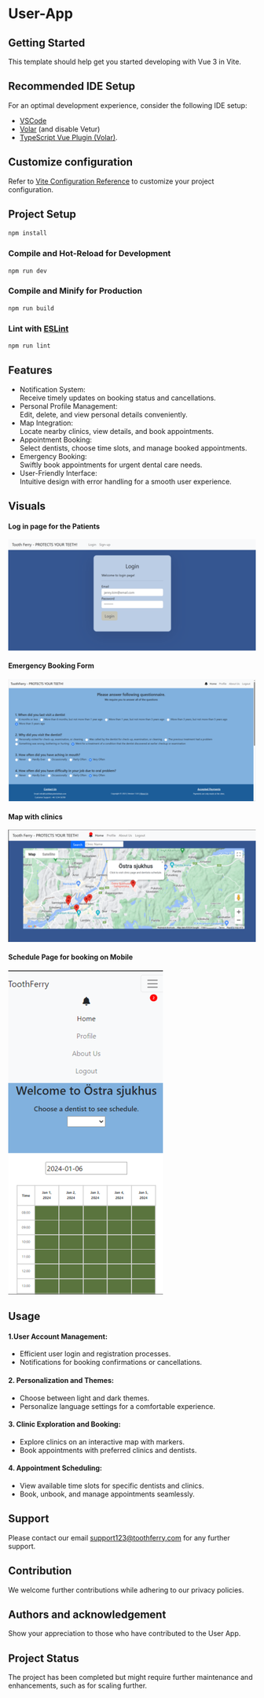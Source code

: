 # User-App

## Getting Started

This template should help get you started developing with Vue 3 in Vite.

## Recommended IDE Setup
For an optimal development experience, consider the following IDE setup:

- [VSCode](https://code.visualstudio.com/) 
- [Volar](https://marketplace.visualstudio.com/items?itemName=Vue.volar) (and disable Vetur) 
- [TypeScript Vue Plugin (Volar)](https://marketplace.visualstudio.com/items?itemName=Vue.vscode-typescript-vue-plugin).

## Customize configuration

Refer to [Vite Configuration Reference](https://vitejs.dev/config/) to customize your project configuration.

## Project Setup

```sh
npm install
```

### Compile and Hot-Reload for Development

```sh
npm run dev
```

### Compile and Minify for Production

```sh
npm run build
```

### Lint with [ESLint](https://eslint.org/)

```sh
npm run lint
```
## Features
- Notification System: <br>Receive timely updates on booking status and cancellations.
- Personal Profile Management: <br> Edit, delete, and view personal details conveniently.
- Map Integration:  <br> Locate nearby clinics, view details, and book appointments.
- Appointment Booking:<br>Select dentists, choose time slots, and manage booked appointments.
- Emergency Booking:<br> Swiftly book appointments for urgent dental care needs.
- User-Friendly Interface:<br> Intuitive design with error handling for a smooth user experience.

## Visuals
#### Log in page for the Patients
![Log in page](image.png)

#### Emergency Booking Form
![Emergency booking Form](image-1.png)

#### Map with clinics
![Map with clinics](image-4.png)

#### Schedule Page for booking on Mobile
![Schedule page for booking on mobile](image-3.png)



## Usage
#### 1.User Account Management:

- Efficient user login and registration processes.
- Notifications for booking confirmations or cancellations.

#### 2. Personalization and Themes:

- Choose between light and dark themes.
- Personalize language settings for a comfortable experience.

#### 3. Clinic Exploration and Booking:

- Explore clinics on an interactive map with markers.
- Book appointments with preferred clinics and dentists.

#### 4. Appointment Scheduling:

- View available time slots for specific dentists and clinics.
- Book, unbook, and manage appointments seamlessly.


## Support
Please contact our email support123@toothferry.com for any further support.



## Contribution
We welcome further contributions while adhering to our privacy policies.

## Authors and acknowledgement
Show your appreciation to those who have contributed to the User App.

## Project Status
The project has been completed but might require further maintenance and enhancements, such as for scaling further.




